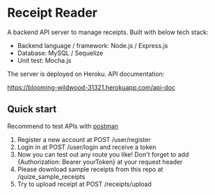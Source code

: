 # Receipt Reader
A backend API server to manage receipts. Built with below tech stack:
- Backend language / framework: Node.js / Express.js 
- Database: MySQL / Sequelize
- Unit test: Mocha.js

The server is deployed on Heroku. API documentation:

https://blooming-wildwood-31321.herokuapp.com/api-doc

## Quick start
Recommend to test APIs with [postman](https://www.postman.com)

1. Register a new account at POST /user/register
2. Login in at POST /user/login and receive a token
3. Now you can test out any route you like! Don't forget to add {Authorization: Bearer yourToken} at your request header
4. Please download sample receipts from this repo at /quize_sample_receipts
5. Try to upload receipt at POST /receipts/upload